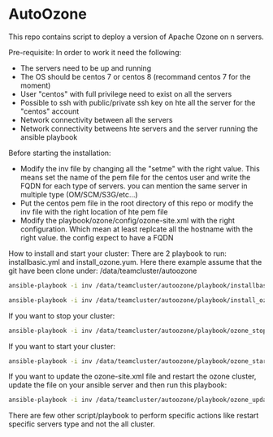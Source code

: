 # AutoOzone
This repo contains script to deploy a version of Apache Ozone on n servers.

Pre-requisite:
In order to work it need the following:
- The servers need to be up and running
- The OS should be centos 7 or centos 8 (recommand centos 7 for the moment)
- User "centos" with full privilege need to exist on all the servers
- Possible to ssh with public/private ssh key on hte all the server for the "centos" account
- Network connectivity between all the servers
- Network connectivity betweens hte servers and the server running the ansible playbook

Before starting the installation:
- Modify the inv file by changing all the "setme" with the right value. This means set the name of the pem file for the centos user and write the FQDN for each type of servers. you can mention the same server in multiple type (OM/SCM/S3G/etc...)
- Put the centos pem file in the root directory of this repo or modify the inv file with the right location of hte pem file
- Modify the playbook/ozone/config/ozone-site.xml with the right configuration. Which mean at least replcate all the hostname with the right value. the config expect to have a FQDN

How to install and start your cluster:
There are 2 playbook to run: installbasic.yml and install_ozone.yum. 
Here there example assume that the git have been clone under: /data/teamcluster/autoozone
```bash
ansible-playbook -i inv /data/teamcluster/autoozone/playbook/installbasic.yml
```
```bash
ansible-playbook -i inv /data/teamcluster/autoozone/playbook/install_ozone.yml
```

If you want to stop your cluster:
```bash
ansible-playbook -i inv /data/teamcluster/autoozone/playbook/ozone_stop.yml
```
If you want to start your cluster:
```bash
ansible-playbook -i inv /data/teamcluster/autoozone/playbook/ozone_start.yml
```
If you want to update the ozone-site.xml file and restart the ozone cluster, update the file on your ansible server and then run this playbook:
```bash
ansible-playbook -i inv /data/teamcluster/autoozone/playbook/ozone_update_config_restart_all.yml
```

There are few other script/playbook to perform specific actions like restart specific servers type and not the all cluster.
